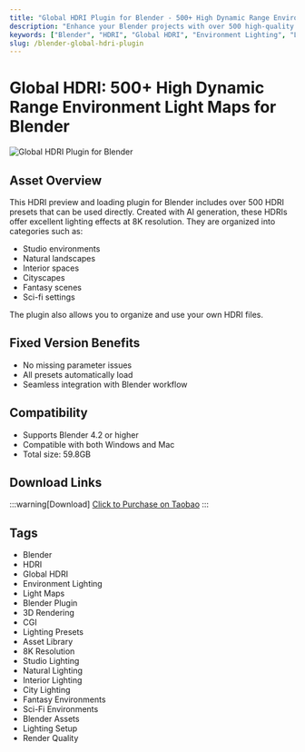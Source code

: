 ```yaml
---
title: "Global HDRI Plugin for Blender - 500+ High Dynamic Range Environment Light Maps"
description: "Enhance your Blender projects with over 500 high-quality HDRI environment light maps. This plugin offers seamless integration with 8K resolution HDRIs organized by category including studio, nature, interior, city, fantasy, and sci-fi."
keywords: ["Blender", "HDRI", "Global HDRI", "Environment Lighting", "Light Maps", "Blender Plugin", "3D Rendering", "CGI", "Lighting Presets", "Asset Library"]
slug: /blender-global-hdri-plugin
---
```


# Global HDRI: 500+ High Dynamic Range Environment Light Maps for Blender

![Global HDRI Plugin for Blender](https://www.gfxcamp.com/wp-content/uploads/2025/09/Global-Hdri-500-Hdris-Masters-The-Light.jpg)

## Asset Overview

This HDRI preview and loading plugin for Blender includes over 500 HDRI presets that can be used directly. Created with AI generation, these HDRIs offer excellent lighting effects at 8K resolution. They are organized into categories such as:

- Studio environments
- Natural landscapes
- Interior spaces
- Cityscapes
- Fantasy scenes
- Sci-fi settings

The plugin also allows you to organize and use your own HDRI files.

## Fixed Version Benefits

- No missing parameter issues
- All presets automatically load
- Seamless integration with Blender workflow

## Compatibility

- Supports Blender 4.2 or higher
- Compatible with both Windows and Mac
- Total size: 59.8GB

## Download Links

:::warning[Download]
[Click to Purchase on Taobao](https://item.taobao.com/item.htm?id=975175963449)
:::

## Tags

- Blender
- HDRI
- Global HDRI
- Environment Lighting
- Light Maps
- Blender Plugin
- 3D Rendering
- CGI
- Lighting Presets
- Asset Library
- 8K Resolution
- Studio Lighting
- Natural Lighting
- Interior Lighting
- City Lighting
- Fantasy Environments
- Sci-Fi Environments
- Blender Assets
- Lighting Setup
- Render Quality